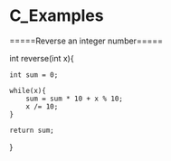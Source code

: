 # C_Examples

=====Reverse an integer number=====

int reverse(int x){
    
    int sum = 0;
    
    while(x){
        sum = sum * 10 + x % 10;
        x /= 10;
    }

    return sum;
}


